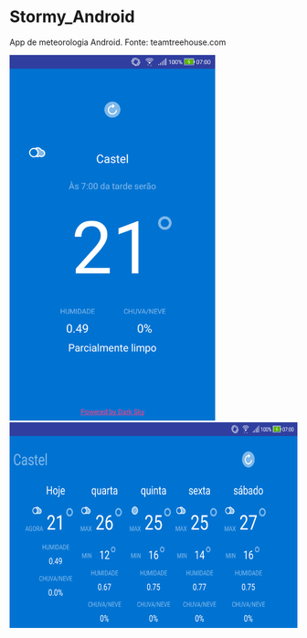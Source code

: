 # Stormy_Android
App de meteorologia Android. Fonte: teamtreehouse.com

<img src="https://github.com/filipao223/Stormy_Android/blob/master/screens/screen1.png" alt="Screen portrait" width="360" height="640">

<img src="https://github.com/filipao223/Stormy_Android/blob/master/screens/screen2.png" alt="Screen landscape" width="640" height="360">
